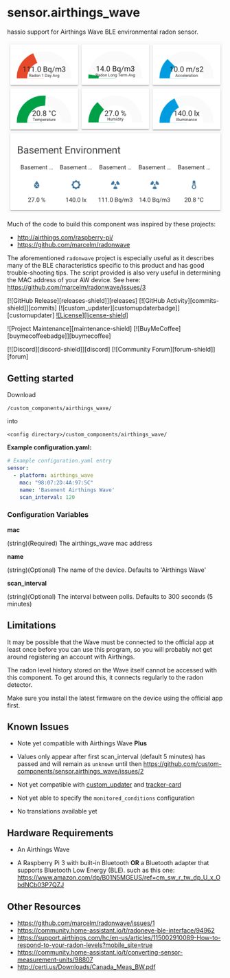 # sensor.airthings_wave
hassio support for Airthings Wave BLE environmental radon sensor.

![ScreenShot](ScreenShot.png)

Much of the code to build this component was inspired by these projects:
* http://airthings.com/raspberry-pi/
* https://github.com/marcelm/radonwave

The aforementioned `radonwave` project is especially useful as it describes
many of the BLE characteristics specific to this product and has good
trouble-shooting tips. The script provided is also very useful in determining
the MAC address of your AW device. See here:
https://github.com/marcelm/radonwave/issues/3

[![GitHub Release][releases-shield]][releases]
[![GitHub Activity][commits-shield]][commits]
[![custom_updater][customupdaterbadge]][customupdater]
[![License][license-shield]](LICENSE.md)

![Project Maintenance][maintenance-shield]
[![BuyMeCoffee][buymecoffeebadge]][buymecoffee]

[![Discord][discord-shield]][discord]
[![Community Forum][forum-shield]][forum]

## Getting started

Download
```
/custom_components/airthings_wave/
```
into
```
<config directory>/custom_components/airthings_wave/
```
**Example configuration.yaml:**

```yaml
# Example configuration.yaml entry
sensor:
  - platform: airthings_wave
    mac: "98:07:2D:4A:97:5C"
    name: 'Basement Airthings Wave'
    scan_interval: 120
```
### Configuration Variables

**mac**

  (string)(Required) The airthings_wave mac address

**name**

  (string)(Optional) The name of the device. Defaults to 'Airthings Wave'

**scan_interval**

  (string)(Optional) The interval between polls. Defaults to 300 seconds (5 minutes)

## Limitations

It may be possible that the Wave must be connected to the official app at least
once before you can use this program, so you will probably not get around
registering an account with Airthings.

The radon level history stored on the Wave itself cannot be accessed
with this component. To get around this, it connects regularly to the radon
detector.

Make sure you install the latest firmware on the device using the official app
first.

## Known Issues

* Note yet compatible with Airthings Wave __Plus__

* Values only appear after first scan_interval (default 5 minutes) has passed
and will remain as `unknown` until then
https://github.com/custom-components/sensor.airthings_wave/issues/2

* Not yet compatible with
[custom_updater](https://github.com/custom-components/custom_updater) and
[tracker-card](https://github.com/custom-cards/tracker-card)

* Not yet able to specify the `monitored_conditions` configuration

* No translations available yet


## Hardware Requirements

* An Airthings Wave

* A Raspberry Pi 3 with built-in Bluetooth __OR__ a Bluetooth adapter that supports Bluetooth Low Energy (BLE). such as this
one: https://www.amazon.com/dp/B01N5MGEUS/ref=cm_sw_r_tw_dp_U_x_ObdNCb03P7QZJ

## Other Resources
* https://github.com/marcelm/radonwave/issues/1
* https://community.home-assistant.io/t/radoneye-ble-interface/94962
* https://support.airthings.com/hc/en-us/articles/115002910089-How-to-respond-to-your-radon-levels?mobile_site=true
* https://community.home-assistant.io/t/converting-sensor-measurement-units/98807
* http://certi.us/Downloads/Canada_Meas_BW.pdf
